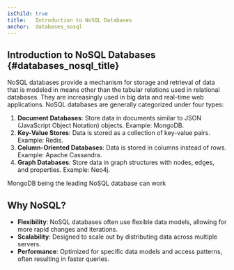 ```yaml
---
isChild: true
title:   Introduction to NoSQL Databases
anchor:  databases_nosql
---
```


## Introduction to NoSQL Databases {#databases_nosql_title}

NoSQL databases provide a mechanism for storage and retrieval of data that is modeled in means other than the tabular relations used in relational databases. They are increasingly used in big data and real-time web applications. NoSQL databases are generally categorized under four types:

1. **Document Databases**: Store data in documents similar to JSON (JavaScript Object Notation) objects. Example: MongoDB.
2. **Key-Value Stores**: Data is stored as a collection of key-value pairs. Example: Redis.
3. **Column-Oriented Databases**: Data is stored in columns instead of rows. Example: Apache Cassandra.
4. **Graph Databases**: Store data in graph structures with nodes, edges, and properties. Example: Neo4j.

MongoDB being the leading NoSQL database can work

## Why NoSQL?

- **Flexibility**: NoSQL databases often use flexible data models, allowing for more rapid changes and iterations.
- **Scalability**: Designed to scale out by distributing data across multiple servers.
- **Performance**: Optimized for specific data models and access patterns, often resulting in faster queries.

